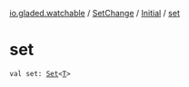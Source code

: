 [io.gladed.watchable](../../index.md) / [SetChange](../index.md) / [Initial](index.md) / [set](./set.md)

# set

`val set: `[`Set`](https://kotlinlang.org/api/latest/jvm/stdlib/kotlin.collections/-set/index.html)`<`[`T`](index.md#T)`>`